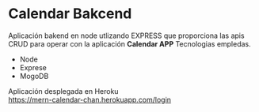 # Calendar Bakcend

Aplicación bakend en node utlizando EXPRESS que proporciona las apis CRUD para operar con la aplicación **Calendar APP**
Tecnologias empledas.
* Node
* Exprese
* MogoDB

Aplicación desplegada en Heroku  
https://mern-calendar-chan.herokuapp.com/login
